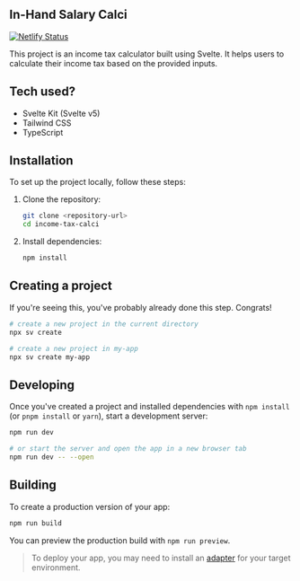 ## In-Hand Salary Calci

[![Netlify Status](https://api.netlify.com/api/v1/badges/ec7b4320-a61d-48db-8f78-201caeba5d07/deploy-status)](https://app.netlify.com/sites/income-tax-calci/deploys)

This project is an income tax calculator built using Svelte. It helps users to calculate their income tax based on the provided inputs.

## Tech used?

- Svelte Kit (Svelte v5)
- Tailwind CSS
- TypeScript

## Installation

To set up the project locally, follow these steps:

1. Clone the repository:
    ```bash
    git clone <repository-url>
    cd income-tax-calci
    ```

2. Install dependencies:
    ```bash
    npm install
    ```

## Creating a project

If you're seeing this, you've probably already done this step. Congrats!

```bash
# create a new project in the current directory
npx sv create

# create a new project in my-app
npx sv create my-app
```

## Developing

Once you've created a project and installed dependencies with `npm install` (or `pnpm install` or `yarn`), start a development server:

```bash
npm run dev

# or start the server and open the app in a new browser tab
npm run dev -- --open
```

## Building

To create a production version of your app:

```bash
npm run build
```

You can preview the production build with `npm run preview`.

> To deploy your app, you may need to install an [adapter](https://svelte.dev/docs/kit/adapters) for your target environment.
